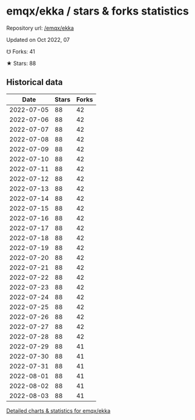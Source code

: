 # emqx/ekka / stars & forks statistics

Repository url: [/emqx/ekka](https://github.com/emqx/ekka)

Updated on Oct 2022, 07

☋ Forks: 41

★ Stars: 88

## Historical data
| Date | Stars | Forks |
|------|-------|-------|
| 2022-07-05 | 88 | 42 | 
| 2022-07-06 | 88 | 42 | 
| 2022-07-07 | 88 | 42 | 
| 2022-07-08 | 88 | 42 | 
| 2022-07-09 | 88 | 42 | 
| 2022-07-10 | 88 | 42 | 
| 2022-07-11 | 88 | 42 | 
| 2022-07-12 | 88 | 42 | 
| 2022-07-13 | 88 | 42 | 
| 2022-07-14 | 88 | 42 | 
| 2022-07-15 | 88 | 42 | 
| 2022-07-16 | 88 | 42 | 
| 2022-07-17 | 88 | 42 | 
| 2022-07-18 | 88 | 42 | 
| 2022-07-19 | 88 | 42 | 
| 2022-07-20 | 88 | 42 | 
| 2022-07-21 | 88 | 42 | 
| 2022-07-22 | 88 | 42 | 
| 2022-07-23 | 88 | 42 | 
| 2022-07-24 | 88 | 42 | 
| 2022-07-25 | 88 | 42 | 
| 2022-07-26 | 88 | 42 | 
| 2022-07-27 | 88 | 42 | 
| 2022-07-28 | 88 | 42 | 
| 2022-07-29 | 88 | 41 | 
| 2022-07-30 | 88 | 41 | 
| 2022-07-31 | 88 | 41 | 
| 2022-08-01 | 88 | 41 | 
| 2022-08-02 | 88 | 41 | 
| 2022-08-03 | 88 | 41 | 


[Detailed charts & statistics for emqx/ekka](https://reviewgithub.com/rep/emqx/ekka)
